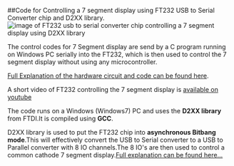 ##Code for Controlling a 7 segment display using FT232 USB to Serial Converter chip and D2XX library.
<img src = "http://www.xanthium.in/sites/default/files/site-images/ft232-7-segment-led-interface-d2xx/Lt543-7-segment-interfaced-ft232.jpg" alt = "image of FT232 usb to serial converter chip controlling a 7 segment display using D2XX library"/>

The control codes for 7 Segment display are send by a C program running on Windows PC serially into the FT232, which is then used to control the 7 segment display without using any microcontroller.

<a href ="http://xanthium.in/interfacing-7-segment-led-display-with-ft232-and-d2xx-library">Full Explanation of the hardware circuit and code can be found here</a>. 

A short video of FT232 controlling the 7 segment display is <a href ="https://www.youtube.com/watch?v=SaTPUVlcq1g">available on youtube </a>

The code runs on a Windows (Windows7) PC and uses the **D2XX library** from FTDI.It is compiled using **GCC**.

D2XX library is used to put the FT232 chip into **asynchronous Bitbang mode**.This will effectively convert the USB to Serial converter to a USB to Parallel converter with 8 IO channels.The 8 IO's are then used to control a common cathode 7 segment display.<a href ="http://xanthium.in/interfacing-7-segment-led-display-with-ft232-and-d2xx-library">Full explanation can be found here...</a> 
